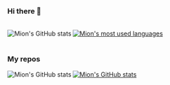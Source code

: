 ### Hi there 👋

</br>

<a href="https://github.com/andremion?tab=repositories&q=&type=source">
  <img align="left" alt="Mion's GitHub stats" src="https://github-readme-stats.vercel.app/api?username=andremion&count_private=true&show_icons=true" />
</a>
<a href="https://github.com/andremion?tab=repositories&q=&type=source">
  <img align="center" alt="Mion's most used languages" src="https://github-readme-stats.vercel.app/api/top-langs/?username=andremion&layout=compact" />
</a>

</br>
</br>

### My repos

<a href="https://github.com/andremion/Music-Cover-View">
  <img align="left" alt="Mion's GitHub stats" src="https://github-readme-stats.vercel.app/api/pin/?username=andremion&repo=Music-Cover-View" />
</a>
<a href="https://github.com/andremion/UI-Motion">
  <img align="center" alt="Mion's GitHub stats" src="https://github-readme-stats.vercel.app/api/pin/?username=andremion&repo=UI-Motion" />
</a>

</br>

<!--
**andremion/andremion** is a ✨ _special_ ✨ repository because its `README.md` (this file) appears on your GitHub profile.

Here are some ideas to get you started:

- 🔭 I’m currently working on ...
- 🌱 I’m currently learning ...
- 👯 I’m looking to collaborate on ...
- 🤔 I’m looking for help with ...
- 💬 Ask me about ...
- 📫 How to reach me: ...
- 😄 Pronouns: ...
- ⚡ Fun fact: ...
-->
